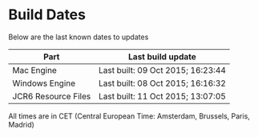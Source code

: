 # Build Dates

Below are the last known dates to updates

Part | Last build update
-----|-----
Mac Engine | Last built: 09 Oct 2015; 16:23:44
Windows Engine | Last built: 08 Oct 2015; 16:16:32
JCR6 Resource Files | Last built: 11 Oct 2015; 13:07:05
All times are in CET (Central European Time: Amsterdam, Brussels, Paris, Madrid)



